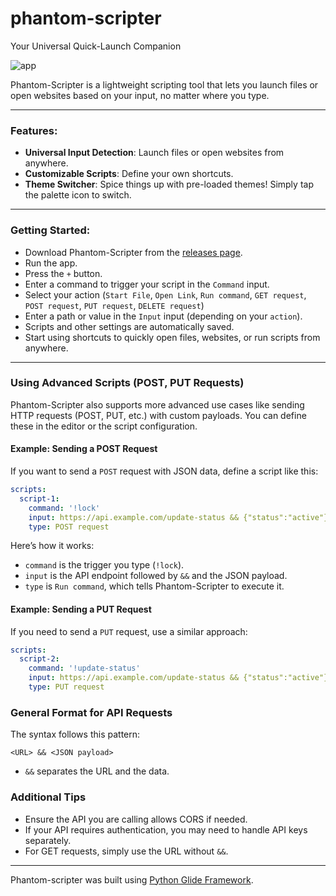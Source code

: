# phantom-scripter
Your Universal Quick-Launch Companion

![app](https://github.com/user-attachments/assets/2aa742e9-9b7b-4d3e-ad5b-cddfb1c74fe7)

Phantom-Scripter is a lightweight scripting tool that lets you launch files or open websites based on your input, no matter where you type.

<hr>

### Features:
- **Universal Input Detection**: Launch files or open websites from anywhere.
- **Customizable Scripts**: Define your own shortcuts.
- **Theme Switcher**: Spice things up with pre-loaded themes! Simply tap the palette icon to switch.

<hr>

### Getting Started:
- Download Phantom-Scripter from the [releases page](https://github.com/StormTersteeg/phantom-scripter/releases).
- Run the app.
- Press the `+` button.
- Enter a command to trigger your script in the `Command` input.
- Select your action (`Start File`, `Open Link`, `Run command`, `GET request`, `POST request`, `PUT request`, `DELETE request`)
- Enter a path or value in the `Input` input (depending on your `action`).
- Scripts and other settings are automatically saved.
- Start using shortcuts to quickly open files, websites, or run scripts from anywhere.

<hr>

### Using Advanced Scripts (POST, PUT Requests)  

Phantom-Scripter also supports more advanced use cases like sending HTTP requests (POST, PUT, etc.) with custom payloads. You can define these in the editor or the script configuration.  

#### Example: Sending a POST Request  
If you want to send a `POST` request with JSON data, define a script like this:  

```yaml
scripts:
  script-1:
    command: '!lock'
    input: https://api.example.com/update-status && {"status":"active"}
    type: POST request
```

Here’s how it works:  
- `command` is the trigger you type (`!lock`).  
- `input` is the API endpoint followed by `&&` and the JSON payload.  
- `type` is `Run command`, which tells Phantom-Scripter to execute it.  

#### Example: Sending a PUT Request  
If you need to send a `PUT` request, use a similar approach:  

```yaml
scripts:
  script-2:
    command: '!update-status'
    input: https://api.example.com/update-status && {"status":"active"}
    type: PUT request
```

### General Format for API Requests  
The syntax follows this pattern:  

```
<URL> && <JSON payload>
```

- `&&` separates the URL and the data.

### Additional Tips  
- Ensure the API you are calling allows CORS if needed.  
- If your API requires authentication, you may need to handle API keys separately.  
- For GET requests, simply use the URL without `&&`.  

<hr>  

Phantom-scripter was built using [Python Glide Framework](https://github.com/StormTersteeg/Python-Glide-Framework).
